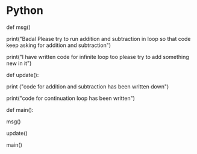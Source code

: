 Python
======

def msg()

  print("Badal Please try to run addition and subtraction in loop so that code keep asking for addition and subtraction")

  print("I have written code for infinite loop too please try to add something new in it")
  
def update():
  
  print ("code for addition and subtraction has been written down")
  
  print("code for continuation loop has been written")
  
def main():
  
  msg()
  
  update()

main()
  
